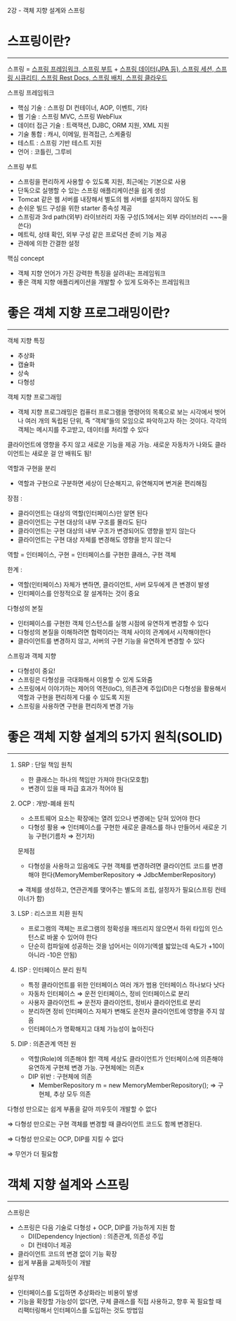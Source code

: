 2강 - 객체 지향 설계와 스프링

# 스프링이란?

---

스프링 = [스프링 프레임워크, 스프링 부트](필수) + [스프링 데이터(JPA 등), 스프링 세션, 스프링 시큐리티, 스프링 Rest Docs, 스프링 배치, 스프링 클라우드](선택)

스프링 프레임워크

- 핵심 기술 : 스프링 DI 컨테이너, AOP, 이벤트, 기타
- 웹 기술 : 스프링 MVC, 스프링 WebFlux
- 데이터 접근 기술 : 트랙잭션, DJBC, ORM 지원, XML 지원
- 기술 통합 : 캐시, 이메일, 원격접근, 스케줄링
- 테스트 : 스프링 기반 테스트 지원
- 언어 : 코틀린, 그루비

스프링 부트

- 스프링을 편리하게 사용할 수 있도록 지원, 최근에는 기본으로 사용
- 단독으로 실행할 수 있는 스프링 애플리케이션을 쉽게 생성
- Tomcat 같은 웹 서버를 내장해서 별도의 웹 서버를 설치하지 않아도 됨
- 손쉬운 빌드 구성을 위한 starter 종속성 제공
- 스프링과 3rd path(외부) 라이브러리 자동 구성(5.1에서는 외부 라이브러리 ~~~을 쓴다)
- 메트릭, 상태 확인, 외부 구성 같은 프로덕션 준비 기능 제공
- 관례에 의한 간결한 설정

핵심 concept

- 객체 지향 언어가 가진 강력한 특징을 살려내는 프레임워크
- 좋은 객체 지향 애플리케이션을 개발할 수 있게 도와주는 프레임워크

# 좋은 객체 지향 프로그래밍이란?

---

객체 지향 특징

- 추상화
- 캡슐화
- 상속
- 다형성

객체 지향 프로그래밍

- 객체 지향 프로그래밍은 컴퓨터 프로그램을 명령어의 목록으로 보는 시각에서 벗어나 여러 개의 독립된 단위, 즉 “객체”들의 모임으로 파악하고자 하는 것이다. 각각의 객체는 메시지를 주고받고, 데이터를 처리할 수 있다

클라이언트에 영향을 주지 않고 새로운 기능을 제공 가능. 새로운 자동차가 나와도 클라이언트는 새로운 걸 안 배워도 됨!

역할과 구현을 분리

- 역할과 구현으로 구분하면 세상이 단순해지고, 유연해지며 변겨옫 편리해짐

장점 :

- 클라이언트는 대상의 역할(인터페이스)만 알면 된다
- 클라이언트는 구현 대상의 내부 구조를 몰라도 된다
- 클라이언트는 구현 대상의 내부 구조가 변경되어도 영향을 받지 않는다
- 클라이언트는 구현 대상 자체를 변경해도 영향을 받지 않는다

역할 = 인터페이스, 구현 = 인터페이스를 구현한 클래스, 구현 객체

한계 : 

- 역할(인터페이스) 자체가 변하면, 클라이언트, 서버 모두에게 큰 변경이 발생
- 인터페이스를 안정적으로 잘 설계하는 것이 중요

다형성의 본질

- 인터페이스를 구현한 객체 인스턴스를 실행 시점에 유연하게 변경할 수 있다
- 다형성의 본질을 이해하려면 협력이라는 객체 사이의 관계에서 시작해야한다
- 클라이언트를 변경하지 않고, 서버의 구현 기능을 유연하게 변경할 수 있다

스프링과 객체 지향

- 다형성이 중요!
- 스프링은 다형성을 극대화해서 이용할 수 있게 도와줌
- 스프링에서 이야기하는 제어의 역전(IoC), 의존관계 주입(DI)은 다형성을 활용해서 역할과 구현을 편리하게 다룰 수 있도록 지원
- 스프링을 사용하면 구현을 편리하게 변경 가능

# 좋은 객체 지향 설계의 5가지 원칙(SOLID)

---

1. SRP : 단일 책임 원칙
    - 한 클래스는 하나의 책임만 가져야 한다(모호함)
    - 변경이 있을 때 파급 효과가 적어야 됨
2. OCP : 개방-폐쇄 원칙
    - 소프트웨어 요소는 확장에는 열려 있으나 변경에는 닫혀 있어야 한다
    - 다형성 활용 ⇒ 인터페이스를 구현한 새로운 클래스를 하나 만들어서 새로운 기능 구현(기름차 ⇒ 전기차)
    
    문제점 
    
    - 다형성을 사용하고 있음에도 구현 객체를 변경하려면 클라이언트 코드를 변경해야 한다(MemoryMemberRepository ⇒ JdbcMemberRepository)
    
    ⇒ 객체를 생성하고, 연관관계를 맺어주는 별도의 조립, 설정자가 필요(스프링 컨테이너가 함)
    
3. LSP : 리스코프 치환 원칙
    - 프로그램의 객체는 프로그램의 정확성을 깨뜨리지 않으면서 하위 타입의 인스턴스로 바꿀 수 있어야 한다
    - 단순히 컴파일에 성공하는 것을 넘어서는 이야기(엑셀 밟았는데 속도가 +10이 아니라 -10은 안됨)
4. ISP : 인터페이스 분리 원칙
    - 특정 클라이언트를 위한 인터페이스 여러 개가 범용 인터페이스 하나보다 낫다
    - 자동차 인터페이스 ⇒ 운전 인터페이스, 정비 인터페이스로 분리
    - 사용자 클라이언트 ⇒ 운전자 클라이언트, 정비사 클라이언트로 분리
    - 분리하면 정비 인터페이스 자체가 변해도 운전자 클라이언트에 영향을 주지 않음
    - 인터페이스가 명확해지고 대체 가능성이 높아진다
5. DIP : 의존관계 역전 원
    - 역할(Role)에 의존해야 함! 객체 세상도 클라이언트가 인터페이스에 의존해야 유연하게 구현체 변경 가능. 구현체에는 의존x
    - DIP 위반 : 구현체에 의존
        - MemberRepository m = new MemoryMemberRepository();  ⇒ 구현체, 추상 모두 의존

다형성 만으로는 쉽게 부품을 갈아 끼우듯이 개발할 수 없다

⇒ 다형성 만으로는 구현 객체를 변경할 때 클라이언트 코드도 함께 변경된다.

⇒ 다형성 만으로는 OCP, DIP를 지킬 수 없다

⇒ 무언가 더 필요함

# 객체 지향 설계와 스프링

---

스프링은

- 스프링은 다음 기술로 다형성 + OCP, DIP를 가능하게 지원 함
    - DI(Dependency Injection) : 의존관계, 의존성 주입
    - DI 컨테이너 제공
- 클라이언트 코드의 변경 없이 기능 확장
- 쉽게 부품을 교체하듯이 개발

실무적 

- 인터페이스를 도입하면 추상화라는 비용이 발생
- 기능을 확장할 가능성이 없다면, 구체 클래스를 직접 사용하고, 향후 꼭 필요할 때 리팩터링해서 인터페이스를 도입하는 것도 방법임